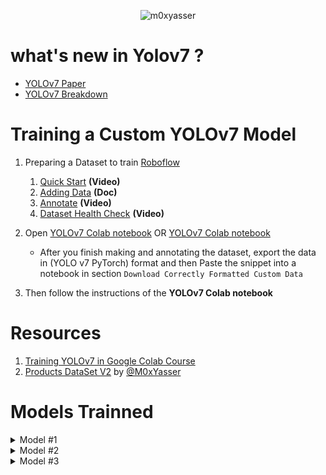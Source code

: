 <p align="center"> <img src="https://img.shields.io/badge/I%20Support-%20%F0%9F%87%B5%F0%9F%87%B8%20Palestine-007A3D" alt="m0xyasser" /> </p>


# what's new in Yolov7 ?

- [YOLOv7 Paper](https://arxiv.org/pdf/2207.02696.pdf)
- [YOLOv7 Breakdown](https://blog.roboflow.com/yolov7-breakdown/)

# Training a Custom YOLOv7 Model

1. Preparing a Dataset to train [Roboflow](https://docs.roboflow.com/quick-start)

    1. [Quick Start](https://www.youtube.com/watch?v=O-ZPxTpb2Yg) **(Video)**
    1. [Adding Data](https://docs.roboflow.com/adding-data) **(Doc)**
    1. [Annotate](https://www.youtube.com/watch?v=pJaM06FG-wQ) **(Video)**
    1. [Dataset Health Check](https://www.youtube.com/watch?v=wuEilfYbHDQ) **(Video)**
    
1. Open [YOLOv7 Colab notebook](https://colab.research.google.com/drive/1X9A8odmK4k6l26NDviiT6dd6TgR-piOa) OR [YOLOv7 Colab notebook](https://colab.research.google.com/drive/1X9A8odmK4k6l26NDviiT6dd6TgR-piOa)
    - After you finish making and annotating the dataset, export the data in (YOLO v7 PyTorch) format and then Paste the snippet into a notebook in section `Download Correctly Formatted Custom Data`
    
1. Then follow the instructions of the **YOLOv7 Colab notebook**

# Resources

1. [Training YOLOv7 in Google Colab Course](https://store.augmentedstartups.com/605618c8-d8c8-4a25-be71-852308115520)
2. [Products DataSet V2](https://app.roboflow.com/project-uc8wq/smartcart-lxoxy/2) by [@M0xYasser](https://github.com/M0xYasser)

# Models Trainned

<details>
<summary> Model #1  </summary>
    
- **Model #1 >>** [URL](https://drive.google.com/drive/folders/1usN_U6H86pDW9ckbOsxY7Hmywnji7FCx?usp=sharing)
    
- **P_curve**
<p align="center"> <img src="https://user-images.githubusercontent.com/47388207/183253669-26939809-2cc1-4e5a-a9a9-c56049e6a280.png" alt="P_curve" /> </p>

- **R_curve**
<p align="center"> <img src="https://user-images.githubusercontent.com/47388207/183253667-420ed06f-7496-4ccf-b3ae-287fef9c44ac.png" alt="R_curve" /> </p>

- **PR_curve**
<p align="center"> <img src="https://user-images.githubusercontent.com/47388207/183253671-43f96edc-8cfa-450a-98bf-ecda0cb4e844.png" alt="PR_curve" /> </p>
    
- **Confusion_matrix**
<p align="center"> <img src="https://user-images.githubusercontent.com/47388207/183253665-71a16ac5-fb6f-4b7f-82fb-ace28a4b02a5.png" alt="confusion_matrix" /> </p>

- **Detection detected**
<p align="center"> <img src="https://user-images.githubusercontent.com/47388207/183254311-57cd01e5-c07d-4722-a977-ef6ae7434a11.jpg" /> </p>
    
- **Detection not detected**
<p align="center"> <img src="https://user-images.githubusercontent.com/47388207/183254309-66e3827f-8035-4b7d-8c8c-7a02ccb13850.jpg" /> </p>
</details>

<details>
<summary> Model #2  </summary>
    
- **Model #2 >>** [URL](https://drive.google.com/drive/folders/1iYqNkSk1soBe-5X_c3UzOkK45t0ysi2e?usp=sharing)
    
- **P_curve**
<p align="center"> <img src="https://user-images.githubusercontent.com/47388207/183254857-4b0c0ea0-7847-4060-926e-87379088e000.png" alt="P_curve" /> </p>

- **R_curve**
<p align="center"> <img src="https://user-images.githubusercontent.com/47388207/183254860-db43c8dc-048e-4131-9951-8009ee76bf6c.png" alt="R_curve" /> </p>

- **PR_curve**
<p align="center"> <img src="https://user-images.githubusercontent.com/47388207/183254861-205e1201-9f70-4ad8-844b-f02e552eb774.png" alt="PR_curve" /> </p>
    
- **Confusion_matrix**
<p align="center"> <img src="https://user-images.githubusercontent.com/47388207/183254864-b893aa61-b24a-45b7-ac2a-c2a2ba1a4ffa.png" alt="confusion_matrix" /> </p>

- **Detection detected**
<p align="center"> <img src="https://user-images.githubusercontent.com/47388207/183254855-da95e61c-cf4a-45b3-ad98-f74ee03ce914.jpg" /> </p>
    
- **Detection not detected**
<p align="center"> <img src="https://user-images.githubusercontent.com/47388207/183254853-bc90d6b4-67a8-4647-9afb-9b402e27b161.jpg" /> </p>
</details>

<details>
<summary> Model #3  </summary>
    
- **Model #3 >>** [URL](https://drive.google.com/drive/folders/1ukIbNcojwGMqp9pKiS3zFUOSw4YVj0rL?usp=sharing)
    
- **P_curve**
<p align="center"> <img src="https://user-images.githubusercontent.com/47388207/183255104-6abdf78e-a989-4058-bf51-e0df26454e2d.png" alt="P_curve" /> </p>

- **R_curve**
<p align="center"> <img src="https://user-images.githubusercontent.com/47388207/183255100-6d841613-b5c7-4b04-82f3-0a7522d92b5d.png" alt="R_curve" /> </p>

- **PR_curve**
<p align="center"> <img src="https://user-images.githubusercontent.com/47388207/183255102-56265ed7-4d6d-4d18-b9dc-0b6821af08ed.png" alt="PR_curve" /> </p>
    
- **Confusion_matrix**
<p align="center"> <img src="https://user-images.githubusercontent.com/47388207/183255107-12046546-96f7-4589-8e53-492fb6332bcc.png" alt="confusion_matrix" /> </p>

- **Detection detected**
<p align="center"> <img src="https://user-images.githubusercontent.com/47388207/183255099-7132df1a-3344-4534-81e4-fab8207a7a00.jpg" /> </p>
    
- **Detection not detected**
<p align="center"> <img src="https://user-images.githubusercontent.com/47388207/183255095-10d79bdf-2316-44be-91f5-ea411d2dde4f.jpg" /> </p>
</details>

